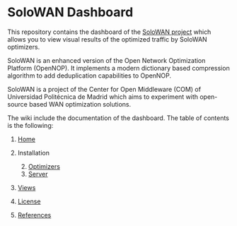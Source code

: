 # SoloWAN Dashboard

This repository contains the dashboard of the [SoloWAN project](https://github.com/centeropenmiddleware/solowan) which allows you to view visual results of the optimized traffic by SoloWAN optimizers.

SoloWAN is an enhanced version of the Open Network Optimization Platform (OpenNOP). It implements a modern dictionary based compression algorithm to add deduplication capabilities to OpenNOP. 

SoloWAN is a project of the Center for Open Middleware (COM) of Universidad Politécnica de Madrid which aims to experiment with open-source based WAN optimization solutions.

The wiki include the documentation of the dashboard. The table of contents is the following:

1. [Home](https://github.com/centeropenmiddleware/solowan-dashboard/wiki)

1. Installation

    2. [Optimizers](https://github.com/centeropenmiddleware/solowan-dashboard/wiki/Installation%20Optimizers)
    2. [Server](https://github.com/centeropenmiddleware/solowan-dashboard/wiki/Installation%20Server)

1. [Views](https://github.com/centeropenmiddleware/solowan-dashboard/wiki/Views)

1. [License](https://github.com/centeropenmiddleware/solowan-dashboard/wiki/License)

1. [References](https://github.com/centeropenmiddleware/solowan-dashboard/wiki/References)
